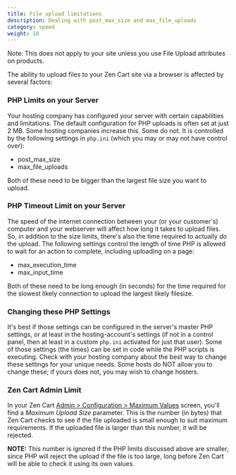 ```yaml
---
title: File upload limitations 
description: Dealing with post_max_size and max_file_uploads 
category: speed
weight: 10
---
```


Note: This does not apply to your site unless you use File Upload attributes on products. 

The ability to upload files to your Zen Cart site via a browser is affected by several factors:

### PHP Limits on your Server
Your hosting company has configured your server with certain capabilities and limitations. The default configuration for PHP uploads is often set at just 2 MB.  Some hosting companies increase this. Some do not.
It is controlled by the following settings in `php.ini` (which you may or may not have control over):

- post_max_size
- max_file_uploads

Both of these need to be bigger than the largest file size you want to upload.

### PHP Timeout Limit on your Server
The speed of the internet connection between your (or your customer's) computer and your webserver will affect how long it takes to upload files. 
So, in addition to the size limits, there's also the time required to actually *do* the upload.
The following settings control the length of time PHP is allowed to wait for an action to complete, including uploading on a page:

- max_execution_time
- max_input_time

Both of these need to be long enough (in seconds) for the time required for the slowest likely connection to upload the largest likely filesize.

### Changing these PHP Settings
It's best if those settings can be configured in the server's master PHP settings, or at least in the hosting-account's settings (if not in a control panel, then at least in a custom `php.ini` activated for just that user).  Some of those settings (the times) can be set in code while the PHP scripts is executing. Check with your hosting company about the best way to change these settings for your unique needs.  Some hosts do NOT allow you to change these; if yours does not, you may wish to change hosters.

### Zen Cart Admin Limit
In your Zen Cart [Admin > Configuration > Maximum Values](/user/admin_pages/configuration/configuration_maximumvalues/) screen, you'll find a *Maximum Upload Size* parameter. This is the number (in bytes) that Zen Cart checks to see if the file uploaded is small enough to suit maximum requirements. If the uploaded file is larger than this number, it will be rejected.

**NOTE:** This number is ignored if the PHP limits discussed above are smaller, since PHP will reject the upload if the file is too large, long before Zen Cart will be able to check it using its own values.

